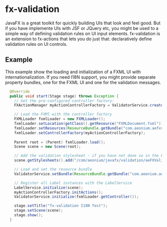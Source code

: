 # fx-validation

JavaFX is a great toolkit for quickly building UIs that look and feel good. But if you have implemente UIs with JSF or JQuery etc, you might be used to a simple way of defining validation rules on UI input elements.
fx-validation is an extension to fx-actions that lets you do just that: declaratively define validation rules on UI controls.


## Example

This example show the loading and initialization of a FXML UI with internationalization. If you need I18N support, you might provide separate property bundles, one for the FXML UI and one for the validation messages.

```java
  @Override
  public void start(Stage stage) throws Exception {
    // Get the pre-configured controller factory:
    FXActionManager myActionControllerFactory = ValidatorService.createActionManager();

    // Load the FXMl with the controller factory
    FXMLLoader fxmlLoader = new FXMLLoader();
    fxmlLoader.setLocation(getClass().getResource("FXMLDocument.fxml"));
    fxmlLoader.setResources(ResourceBundle.getBundle("com.aeonium.aefxvalidationtest.text"));
    fxmlLoader.setControllerFactory(myActionControllerFactory);
    
    Parent root = (Parent) fxmlLoader.load();
    Scene scene = new Scene(root);

    // Add the validation stylesheet - if you have not done so in the FXML
    scene.getStylesheets().add("/com/aeonium/javafx/validation/aeFXValidation.css");

    // Load and set the resource bundle
    ValidatorService.setBundle(ResourceBundle.getBundle("com.aeonium.aefxvalidationtest.messages"));

    // Register all Label instances with the LabelService
    LabelService.initialize(scene);
    myActionControllerFactory.initActions();
    ValidatorService.initialize(fxmlLoader.getController());

    stage.setTitle("fx-validation I18N Test");
    stage.setScene(scene);
    stage.show();
  }
```

